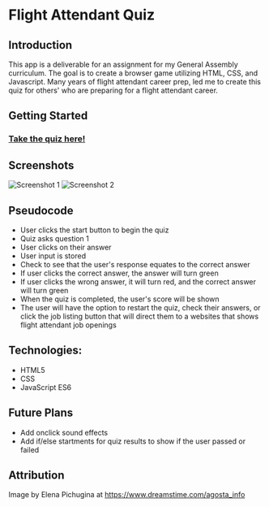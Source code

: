 # Flight Attendant Quiz 

## Introduction

This app is a deliverable for an assignment for my General Assembly curriculum. The goal is to create a browser game utilizing HTML, CSS, and Javascript. Many years of flight attendant career prep, led me to create this quiz for others' who are preparing for a flight attendant career.



## Getting Started

### [Take the quiz here!](http://jessicaaikin.surge.sh/)

## Screenshots

![Screenshot 1](https://i.imgur.com/UuImPyW.png)
![Screenshot 2](https://i.imgur.com/B0OTkKy.png)

## Pseudocode

* User clicks the start button to begin the quiz
* Quiz asks question 1
* User clicks on their answer
* User input is stored 
* Check to see that the user's response equates to the correct answer
* If user clicks the correct answer, the answer will turn green
* If user clicks the wrong answer, it will turn red, and the correct answer will turn green
* When the quiz is completed, the user's score will be shown
* The user will have the option to restart the quiz, check their answers, or click the job listing button that will direct them to a websites that shows flight attendant job openings 

## Technologies:

* HTML5
* CSS
* JavaScript ES6

## Future Plans

* Add onclick sound effects
* Add if/else startments for quiz results to show if the user passed or failed


## Attribution
Image by Elena Pichugina at
https://www.dreamstime.com/agosta_info


